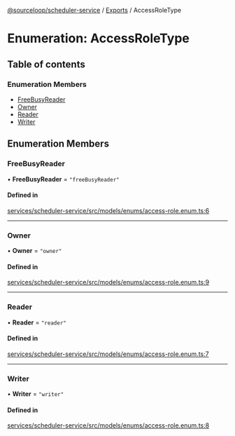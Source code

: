 [@sourceloop/scheduler-service](../README.md) / [Exports](../modules.md) / AccessRoleType

# Enumeration: AccessRoleType

## Table of contents

### Enumeration Members

- [FreeBusyReader](AccessRoleType.md#freebusyreader)
- [Owner](AccessRoleType.md#owner)
- [Reader](AccessRoleType.md#reader)
- [Writer](AccessRoleType.md#writer)

## Enumeration Members

### FreeBusyReader

• **FreeBusyReader** = ``"freeBusyReader"``

#### Defined in

[services/scheduler-service/src/models/enums/access-role.enum.ts:6](https://github.com/codeweb05/repo1/blob/ea19add/services/scheduler-service/src/models/enums/access-role.enum.ts#L6)

___

### Owner

• **Owner** = ``"owner"``

#### Defined in

[services/scheduler-service/src/models/enums/access-role.enum.ts:9](https://github.com/codeweb05/repo1/blob/ea19add/services/scheduler-service/src/models/enums/access-role.enum.ts#L9)

___

### Reader

• **Reader** = ``"reader"``

#### Defined in

[services/scheduler-service/src/models/enums/access-role.enum.ts:7](https://github.com/codeweb05/repo1/blob/ea19add/services/scheduler-service/src/models/enums/access-role.enum.ts#L7)

___

### Writer

• **Writer** = ``"writer"``

#### Defined in

[services/scheduler-service/src/models/enums/access-role.enum.ts:8](https://github.com/codeweb05/repo1/blob/ea19add/services/scheduler-service/src/models/enums/access-role.enum.ts#L8)
